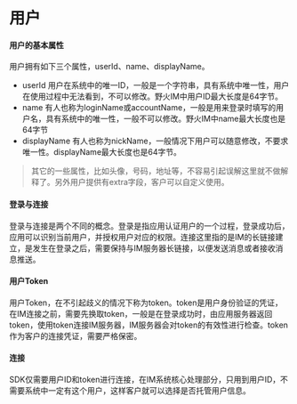 # 用户

#### 用户的基本属性
用户拥有如下三个属性，userId、name、displayName。
 * userId 用户在系统中的唯一ID，一般是一个字符串，具有系统中唯一性，用户在使用过程中无法看到，不可以修改。野火IM中用户ID最大长度是64字节。
 * name 有人也称为loginName或accountName，一般是用来登录时填写的用户名，具有系统中的唯一性，一般不可以修改。野火IM中name最大长度也是64字节
 * displayName 有人也称为nickName，一般情况下用户可以随意修改，不要求唯一性。displayName最大长度也是64字节。
 > 其它的一些属性，比如头像，号码，地址等，不容易引起误解这里就不做解释了。另外用户提供有extra字段，客户可以自定义使用。

#### 登录与连接
登录与连接是两个不同的概念。登录是指应用认证用户的一个过程，登录成功后，应用可以识别当前用户，并授权用户对应的权限。连接这里指的是IM的长链接建立，是发生在登录之后，需要保持与IM服务器长链接，以便发送消息或者接收消息推送。

#### 用户Token
用户Token，在不引起歧义的情况下称为token。token是用户身份验证的凭证，在IM连接之前，需要先换取token，一般是在登录成功时，由应用服务器返回token，使用token连接IM服务器，IM服务器会对token的有效性进行检查。token作为客户的连接凭证，需要严格保密。

#### 连接
SDK仅需要用户ID和token进行连接，在IM系统核心处理部分，只用到用户ID，不需要系统中一定有这个用户，这样客户就可以选择是否托管用户信息。
